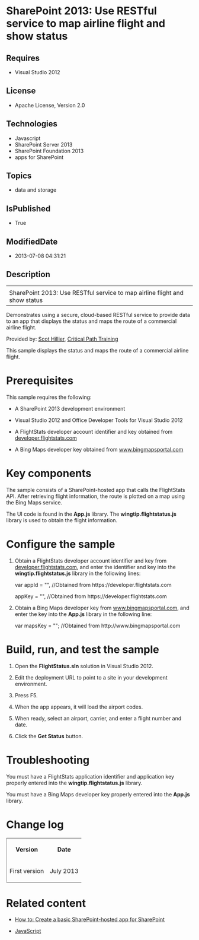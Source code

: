 # SharePoint 2013: Use RESTful service to map airline flight and show status
## Requires
* Visual Studio 2012
## License
* Apache License, Version 2.0
## Technologies
* Javascript
* SharePoint Server 2013
* SharePoint Foundation 2013
* apps for SharePoint
## Topics
* data and storage
## IsPublished
* True
## ModifiedDate
* 2013-07-08 04:31:21
## Description

<div id="header">
<table id="bottomTable" cellpadding="0" cellspacing="0">
<tbody>
<tr id="headerTableRow1">
<td align="left"><span id="runningHeaderText"></span></td>
</tr>
<tr id="headerTableRow2">
<td align="left"><span id="nsrTitle">SharePoint 2013: Use RESTful service to map airline flight and show status</span>
</td>
</tr>
</tbody>
</table>
</div>
<div id="mainSection">
<div id="mainBody">
<p></p>
<div>
<p>Demonstrates using a secure, cloud-based RESTful service to provide data to an app that displays the status and maps the route of a commercial airline flight.</p>
</div>
<div>
<p><span>Provided by:</span> <a href="http://mvp.microsoft.com/en-us/mvp/Scot%20Hillier-33471" target="_blank">
Scot Hillier</a>, <a href="http://www.criticalpathtraining.com/Pages/default.aspx" target="_blank">
Critical Path Training</a></p>
<p>This sample displays the status and maps the route of a commercial airline flight.</p>
</div>
<h1>Prerequisites</h1>
<div id="sectionSection0" name="collapseableSection">
<p>This sample requires the following:</p>
<ul>
<li>
<p>A SharePoint 2013 development environment</p>
</li><li>
<p>Visual Studio 2012 and Office Developer Tools for Visual Studio 2012</p>
</li><li>
<p>A FlightStats developer account identifier and key obtained from <a href="https://developer.flightstats.com" target="_blank">
developer.flightstats.com</a></p>
</li><li>
<p>A Bing Maps developer key obtained from <a href="http://www.bingmapsportal.com" target="_blank">
www.bingmapsportal.com</a></p>
</li></ul>
</div>
<h1>Key components</h1>
<div id="sectionSection1" name="collapseableSection">
<p>The sample consists of a SharePoint-hosted app that calls the FlightStats API. After retrieving flight information, the route is plotted on a map using the Bing Maps service.
</p>
<p>The UI code is found in the <span value="App.js"><b><span class="keyword">App.js</span></b></span> library. The
<span value="wingtip.flightstatus.js"><b><span class="keyword">wingtip.flightstatus.js</span></b></span> library is used to obtain the flight information.
</p>
</div>
<h1>Configure the sample</h1>
<div id="sectionSection2" name="collapseableSection">
<ol>
<li>
<p>Obtain a FlightStats developer account identifier and key from <a href="https://developer.flightstats.com" target="_blank">
developer.flightstats.com</a>, and enter the identifier and key into the <span value="wingtip.flightstatus.js">
<b><span class="keyword">wingtip.flightstatus.js</span></b></span> library in the following lines:</p>
<p><span>var appId = &quot;&quot;, //Obtained from https://developer.flightstats.com</span>
</p>
<p><span>appKey = &quot;&quot;, //Obtained from https://developer.flightstats.com</span> </p>
</li><li>
<p>Obtain a Bing Maps developer key from <a href="http://www.bingmapsportal.com" target="_blank">
www.bingmapsportal.com</a>, and enter the key into the <span value="App.js"><b><span class="keyword">App.js</span></b></span> library in the following line:</p>
<p><span>var mapsKey = &quot;&quot;; //Obtained from http://www.bingmapsportal.com</span> </p>
</li></ol>
</div>
<h1>Build, run, and test the sample</h1>
<div id="sectionSection3" name="collapseableSection">
<div>
<ol>
<li>
<p>Open the <span value="FlightStatus.sln"><b><span class="keyword">FlightStatus.sln</span></b></span> solution in Visual Studio 2012.</p>
</li><li>
<p>Edit the deployment URL to point to a site in your development environment.</p>
</li><li>
<p>Press F5.</p>
</li><li>
<p>When the app appears, it will load the airport codes.</p>
</li><li>
<p>When ready, select an airport, carrier, and enter a flight number and date.</p>
</li><li>
<p>Click the <b><span class="ui">Get Status</span></b> button.</p>
</li></ol>
</div>
</div>
<h1>Troubleshooting</h1>
<div id="sectionSection4" name="collapseableSection">
<p>You must have a FlightStats application identifier and application key properly entered into the
<span value="wingtip.flightstatus.js"><b><span class="keyword">wingtip.flightstatus.js</span></b></span> library.</p>
<p>You must have a Bing Maps developer key properly entered into the <span value="App.js">
<b><span class="keyword">App.js</span></b></span> library.</p>
</div>
<h1>Change log</h1>
<div id="sectionSection5" name="collapseableSection"><b>
<div class="caption"></div>
</b>
<div>
<table width="50%" cellspacing="2" cellpadding="5" frame="lhs">
<tbody>
<tr>
<th>
<p>Version</p>
</th>
<th>
<p>Date</p>
</th>
</tr>
<tr>
<td>
<p>First version</p>
</td>
<td>
<p>July 2013</p>
</td>
</tr>
</tbody>
</table>
</div>
</div>
<h1>Related content</h1>
<div id="sectionSection6" name="collapseableSection">
<ul>
<li>
<p><a href="http://msdn.microsoft.com/en-us/library/fp142379.aspx" target="_blank">How to: Create a basic SharePoint-hosted app for SharePoint</a>
</p>
</li><li>
<p><a href="http://msdn.microsoft.com/en-us/library/ms970435.aspx" target="_blank">JavaScript</a>
</p>
</li></ul>
</div>
</div>
</div>

